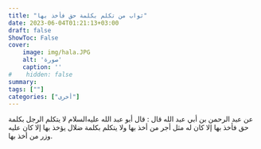 ```yaml
---
title: "ثواب من تكلم بكلمة حق فأخذ بها"
date: 2023-06-04T01:21:13+03:00
draft: false
ShowToc: False
cover:
    image: img/hala.JPG
    alt: 'صورة'
    caption: ''
#    hidden: false
summary: 
tags: [""]
categories: ["أخرى"]
---
```

عن عبد الرحمن بن أبي عبد الله قال : قال أبو عبد الله
عليه‌السلام لا يتكلم الرجل بكلمة حق فأخذ بها إلا كان له مثل أجر
من أخذ بها ولا يتكلم بكلمة ضلال يؤخذ بها إلا كان عليه وزر من
أخذ بها.

